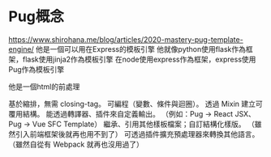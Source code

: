 # Pug概念

https://www.shirohana.me/blog/articles/2020-mastery-pug-template-engine/
他是一個可以用在Express的模板引擎
他就像python使用flask作為框架，flask使用jinja2作為模板引擎
在node使用express作為框架，express使用Pug作為模板引擎


他是一個html的前處理



基於縮排，無需 closing-tag。
可編程（變數、條件與迴圈）。
透過 Mixin 建立可覆用結構。
能透過轉譯器、插件來自定義輸出。
（例如：Pug -> React JSX、Pug -> Vue SFC Template）
繼承、引用其他樣板檔案；自訂結構化樣版。
（雖然引入前端框架後就再也用不到了）
可透過插件擴充預處理器來轉換其他語言。
（雖然自從有 Webpack 就再也沒用過了）